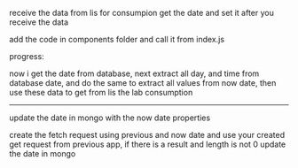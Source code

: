 receive the data from lis for consumpion get the date and set it after you receive the data

add the code in components folder and call it from index.js

progress:

now i get the date from database,
next extract all day, and time from database date, and do the same to extract all values from now date, then use these data to get from lis the lab consumption

---

update the date in mongo with the now date properties

create the fetch request using previous and now date and use your created get request from previous app, if there is a result and length is not 0 update the date in mongo
